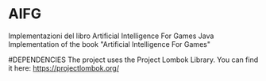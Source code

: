 # AIFG
Implementazioni del libro Artificial Intelligence For Games
Java Implementation of the book "Artificial Intelligence For Games"

#DEPENDENCIES
The project uses the Project Lombok Library. You can find it here: https://projectlombok.org/
